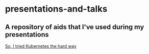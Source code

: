 # presentations-and-talks

## A repository of aids that I've used during my presentations

[So, I tried Kubernetes the hard way](1-so-i-tried-kubernetes-the-hard-way.pdf)
